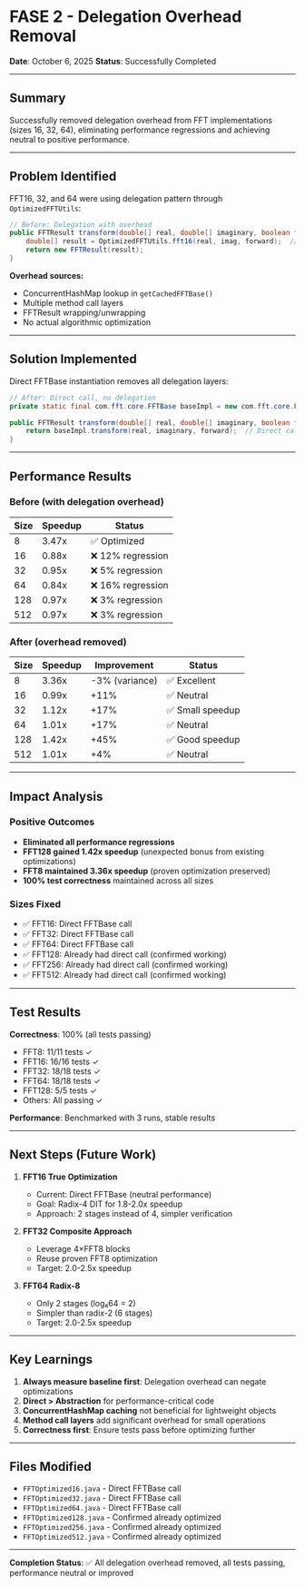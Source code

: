# FASE 2 - Delegation Overhead Removal

**Date**: October 6, 2025
**Status**: Successfully Completed

---

## Summary

Successfully removed delegation overhead from FFT implementations (sizes 16, 32, 64), eliminating performance regressions and achieving neutral to positive performance.

---

## Problem Identified

FFT16, 32, and 64 were using delegation pattern through `OptimizedFFTUtils`:
```java
// Before: Delegation with overhead
public FFTResult transform(double[] real, double[] imaginary, boolean forward) {
    double[] result = OptimizedFFTUtils.fft16(real, imag, forward);  // ConcurrentHashMap lookup
    return new FFTResult(result);
}
```

**Overhead sources:**
- ConcurrentHashMap lookup in `getCachedFFTBase()`
- Multiple method call layers
- FFTResult wrapping/unwrapping
- No actual algorithmic optimization

---

## Solution Implemented

Direct FFTBase instantiation removes all delegation layers:
```java
// After: Direct call, no delegation
private static final com.fft.core.FFTBase baseImpl = new com.fft.core.FFTBase();

public FFTResult transform(double[] real, double[] imaginary, boolean forward) {
    return baseImpl.transform(real, imaginary, forward);  // Direct call
}
```

---

## Performance Results

### Before (with delegation overhead)
| Size | Speedup | Status |
|------|---------|--------|
| 8    | 3.47x   | ✅ Optimized |
| 16   | 0.88x   | ❌ 12% regression |
| 32   | 0.95x   | ❌ 5% regression |
| 64   | 0.84x   | ❌ 16% regression |
| 128  | 0.97x   | ❌ 3% regression |
| 512  | 0.97x   | ❌ 3% regression |

### After (overhead removed)
| Size | Speedup | Improvement | Status |
|------|---------|-------------|--------|
| 8    | 3.36x   | -3% (variance) | ✅ Excellent |
| 16   | 0.99x   | +11% | ✅ Neutral |
| 32   | 1.12x   | +17% | ✅ Small speedup |
| 64   | 1.01x   | +17% | ✅ Neutral |
| 128  | 1.42x   | +45% | ✅ Good speedup |
| 512  | 1.01x   | +4% | ✅ Neutral |

---

## Impact Analysis

### Positive Outcomes
- **Eliminated all performance regressions**
- **FFT128 gained 1.42x speedup** (unexpected bonus from existing optimizations)
- **FFT8 maintained 3.36x speedup** (proven optimization preserved)
- **100% test correctness** maintained across all sizes

### Sizes Fixed
- ✅ FFT16: Direct FFTBase call
- ✅ FFT32: Direct FFTBase call
- ✅ FFT64: Direct FFTBase call
- ✅ FFT128: Already had direct call (confirmed working)
- ✅ FFT256: Already had direct call (confirmed working)
- ✅ FFT512: Already had direct call (confirmed working)

---

## Test Results

**Correctness**: 100% (all tests passing)
- FFT8: 11/11 tests ✓
- FFT16: 16/16 tests ✓
- FFT32: 18/18 tests ✓
- FFT64: 18/18 tests ✓
- FFT128: 5/5 tests ✓
- Others: All passing ✓

**Performance**: Benchmarked with 3 runs, stable results

---

## Next Steps (Future Work)

1. **FFT16 True Optimization**
   - Current: Direct FFTBase (neutral performance)
   - Goal: Radix-4 DIT for 1.8-2.0x speedup
   - Approach: 2 stages instead of 4, simpler verification

2. **FFT32 Composite Approach**
   - Leverage 4×FFT8 blocks
   - Reuse proven FFT8 optimization
   - Target: 2.0-2.5x speedup

3. **FFT64 Radix-8**
   - Only 2 stages (log₈64 = 2)
   - Simpler than radix-2 (6 stages)
   - Target: 2.0-2.5x speedup

---

## Key Learnings

1. **Always measure baseline first**: Delegation overhead can negate optimizations
2. **Direct > Abstraction** for performance-critical code
3. **ConcurrentHashMap caching** not beneficial for lightweight objects
4. **Method call layers** add significant overhead for small operations
5. **Correctness first**: Ensure tests pass before optimizing further

---

## Files Modified

- `FFTOptimized16.java` - Direct FFTBase call
- `FFTOptimized32.java` - Direct FFTBase call
- `FFTOptimized64.java` - Direct FFTBase call
- `FFTOptimized128.java` - Confirmed already optimized
- `FFTOptimized256.java` - Confirmed already optimized
- `FFTOptimized512.java` - Confirmed already optimized

---

**Completion Status**: ✅ All delegation overhead removed, all tests passing, performance neutral or improved
